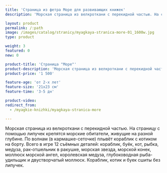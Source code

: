 ```yaml
---
title: 'Страница из фетра Море для развивающих книжек'
description: 'Морская страница из велкроткани с перекидной частью. На страницу с помощью липучек крепятся морские обитатели, живущие на разной глубине.'

layout: product
permalink: /:path
image: /images/catalog/stranicy/myagkaya-stranica-more-01_1600w.jpg
type: product

weight: 3
featured: 0
new: 0

product-title: 'Страница "Море"'
product-description: 'Морская страница из велкроткани с перекидной частью. На страницу с помощью липучек крепятся морские обитатели, живущие на разной глубине. По волнам (в кармашке-сеточке) плывёт кораблик с котиком на борту. Всего в игре 12 съёмных деталей: кораблик, буёк, кот, рыбка, медуза, рак-отшельник в ракушке, морская звезда, морской конек, моллюск морской ангел, королевская медуза, глубоководная рыба-удильщик и двустворчатый моллюск. Кораблик, котик и буек сшиты без липучек.'
product-price: '1 500'

feature-age: 'от 2-х лет'
feature-size: '21х23 см'
feature-time: '3-5 дн'

product-video: 
redirect_from:
  - /myagkie-knizhki/myagkaya-stranica-more

---
```

Морская страница из велкроткани с перекидной частью. На страницу с помощью липучек крепятся морские обитатели, живущие на разной глубине. По волнам (в кармашке-сеточке) плывёт кораблик с котиком на борту. Всего в игре 12 съёмных деталей: кораблик, буёк, кот, рыбка, медуза, рак-отшельник в ракушке, морская звезда, морской конек, моллюск морской ангел, королевская медуза, глубоководная рыба-удильщик и двустворчатый моллюск. Кораблик, котик и буек сшиты без липучек.